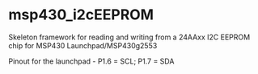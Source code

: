 msp430_i2cEEPROM
================

Skeleton framework for reading and writing from a  24AAxx I2C EEPROM chip for MSP430 Launchpad/MSP430g2553

Pinout for the launchpad - P1.6 = SCL; P1.7 = SDA
